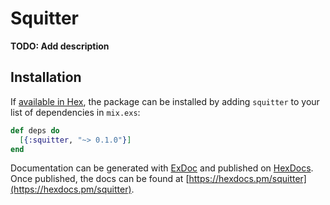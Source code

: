 # Squitter

**TODO: Add description**

## Installation

If [available in Hex](https://hex.pm/docs/publish), the package can be installed
by adding `squitter` to your list of dependencies in `mix.exs`:

```elixir
def deps do
  [{:squitter, "~> 0.1.0"}]
end
```

Documentation can be generated with [ExDoc](https://github.com/elixir-lang/ex_doc)
and published on [HexDocs](https://hexdocs.pm). Once published, the docs can
be found at [https://hexdocs.pm/squitter](https://hexdocs.pm/squitter).

